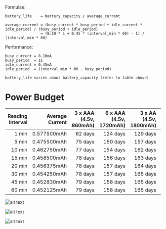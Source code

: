 Formulae:
```
battery_life    = battery_capacity / average_current

average_current = (busy_current * busy_period + idle_current * idle_period) / (busy_period + idle_period)
                = (8.10 * 1 + 0.45 * (interval_min * 60) - 1) / (interval_min * 60)
```

Performance:
```
busy_current = 8.10mA
busy_period  = 1s
idle_current = 0.45mA
idle_period  = (interval_min * 60 - busy_period)

battery_life varies about battery_capacity (refer to table above)
```

# Power Budget

|Reading Interval|Average Current|3 x AAA (4.5v, 860mAh)|6 x AAA (4.5v, 1720mAh)|3 x AA (4.5v, 1800mAh)|6 x AA (4.5v, 3600mAh)|1 x 9V (9v, 565mAh)|
|--:|--:|--:|--:|--:|--:|--:|
| 1 min|0.577500mAh|62 days|124 days|129 days|259 days|40 days|
| 5 min|0.475500mAh|75 days|150 days|157 days|315 days|49 days|
|10 min|0.462750mAh|77 days|154 days|162 days|324 days|50 days|
|15 min|0.458500mAh|78 days|156 days|163 days|327 days|51 days|
|20 min|0.456375mAh|78 days|157 days|164 days|328 days|51 days|
|30 min|0.454250mAh|78 days|157 days|165 days|330 days|51 days|
|45 min|0.452830mAh|79 days|158 days|165 days|331 days|51 days|
|60 min|0.452125mAh|79 days|158 days|165 days|331 days|52 days|

![alt text](http://i.imgur.com/tYz7lBM.png "Current Consumption")

![alt text](http://i.imgur.com/v7cFTNq.png "Battery Life")

![alt text](http://i.imgur.com/qOn5xVz.png "Operating Cost")

